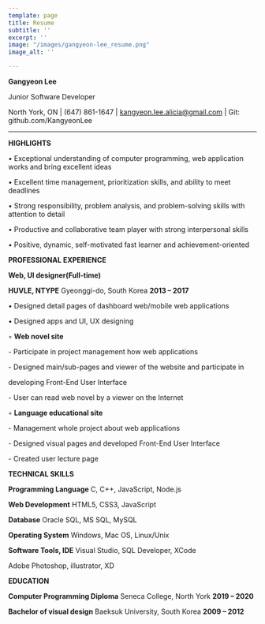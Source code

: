 ```yaml
---
template: page
title: Resume
subtitle: ''
excerpt: ''
image: "/images/gangyeon-lee_resume.png"
image_alt: ''

---
```

**Gangyeon Lee**

Junior Software Developer

North York, ON | (647) 861-1647 | [kangyeon.lee.alicia@gmail.com](mailto:kangyeon.lee.alicia@gmail.com) | Git: github.com/KangyeonLee

_________________________________________________________________________________

**HIGHLIGHTS**

• Exceptional understanding of computer programming, web application works and bring excellent ideas

• Excellent time management, prioritization skills, and ability to meet deadlines

• Strong responsibility, problem analysis, and problem-solving skills with attention to detail

• Productive and collaborative team player with strong interpersonal skills

• Positive, dynamic, self-motivated fast learner and achievement-oriented

**PROFESSIONAL EXPERIENCE**

**Web, UI designer(Full-time)**

**HUVLE, NTYPE** Gyeonggi-do, South Korea **2013 – 2017**

• Designed detail pages of dashboard web/mobile web applications

• Designed apps and UI, UX designing

◦ **Web novel site**

\- Participate in project management how web applications

\- Designed main/sub-pages and viewer of the website and participate in

developing Front-End User Interface

\- User can read web novel by a viewer on the Internet

◦ **Language educational site**

\- Management whole project about web applications

\- Designed visual pages and developed Front-End User Interface

\- Created user lecture page

**TECHNICAL SKILLS**

**Programming Language** C, C++, JavaScript, Node.js

**Web Development** HTML5, CSS3, JavaScript

**Database** Oracle SQL, MS SQL, MySQL

**Operating System** Windows, Mac OS, Linux/Unix

**Software Tools, IDE** Visual Studio, SQL Developer, XCode

Adobe Photoshop, illustrator, XD

**EDUCATION**

**Computer Programming Diploma** Seneca College, North York **2019 – 2020**

**Bachelor of visual design** Baeksuk University, South Korea **2009 – 2012**
